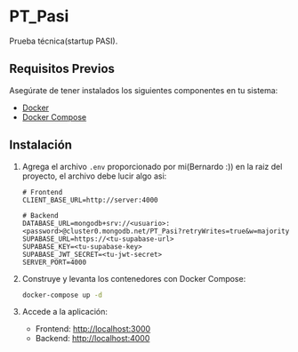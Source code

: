 # PT_Pasi

Prueba técnica(startup PASI).

## Requisitos Previos

Asegúrate de tener instalados los siguientes componentes en tu sistema:

- [Docker](https://www.docker.com/)
- [Docker Compose](https://docs.docker.com/compose/)

## Instalación

1. Agrega el archivo `.env` proporcionado por mi(Bernardo :)) en la raiz del proyecto, el archivo debe lucir algo asi:

   ```env
   # Frontend
   CLIENT_BASE_URL=http://server:4000

   # Backend
   DATABASE_URL=mongodb+srv://<usuario>:<password>@cluster0.mongodb.net/PT_Pasi?retryWrites=true&w=majority
   SUPABASE_URL=https://<tu-supabase-url>
   SUPABASE_KEY=<tu-supabase-key>
   SUPABASE_JWT_SECRET=<tu-jwt-secret>
   SERVER_PORT=4000
   ```

2. Construye y levanta los contenedores con Docker Compose:

   ```bash
   docker-compose up -d
   ```

3. Accede a la aplicación:

   - Frontend: [http://localhost:3000](http://localhost:3000)
   - Backend: [http://localhost:4000](http://localhost:4000)